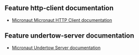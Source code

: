 ## Feature http-client documentation

- [Micronaut Micronaut HTTP Client documentation](https://docs.micronaut.io/latest/guide/index.html#httpClient)

## Feature undertow-server documentation

- [Micronaut Undertow Server documentation](https://micronaut-projects.github.io/micronaut-servlet/1.0.x/guide/index.html#undertow)

